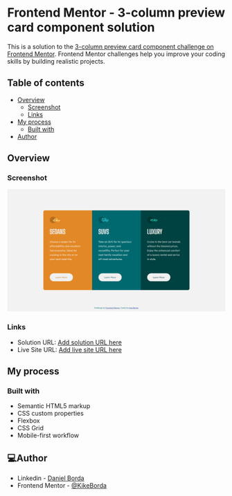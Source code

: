 # Frontend Mentor - 3-column preview card component solution

This is a solution to the [3-column preview card component challenge on Frontend Mentor](https://www.frontendmentor.io/challenges/3column-preview-card-component-pH92eAR2-). Frontend Mentor challenges help you improve your coding skills by building realistic projects.

## Table of contents

- [Overview](#overview)
  - [Screenshot](#screenshot)
  - [Links](#links)
- [My process](#my-process)
  - [Built with](#built-with)
- [Author](#author)

## Overview

### Screenshot

![](./screenshot.png)

### Links

- Solution URL: [Add solution URL here](https://www.frontendmentor.io/solutions/3column-preview-card-using-css-grid-layout-and-html-Q5EQsV6Ga8)
- Live Site URL: [Add live site URL here](https://3-columns-challenge-kb.netlify.app/)

## My process

### Built with

- Semantic HTML5 markup
- CSS custom properties
- Flexbox
- CSS Grid
- Mobile-first workflow

## 💻Author

- Linkedin - [Daniel Borda](https://www.linkedin.com/in/daniel-borda-089a99266/)
- Frontend Mentor - [@KikeBorda](https://www.frontendmentor.io/profile/KikeBorda)

